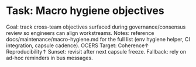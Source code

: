# Task: Macro hygiene objectives
Goal: track cross-team objectives surfaced during governance/consensus review so engineers can align workstreams.
Notes: reference docs/maintenance/macro-hygiene.md for the full list (env hygiene helper, CI integration, capsule cadence).
OCERS Target: Coherence↑ Reproducibility↑
Sunset: revisit after next capsule freeze.
Fallback: rely on ad-hoc reminders in bus messages.
